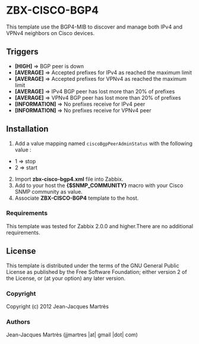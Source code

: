 ZBX-CISCO-BGP4
==============

This template use the BGP4-MIB to discover and manage both IPv4 and VPNv4 neighbors on Cisco devices.

Triggers
--------

  * **[HIGH]** => BGP peer is down
  * **[AVERAGE]** => Accepted prefixes for IPv4 as reached the maximum limit
  * **[AVERAGE]** => Accepted prefixes for VPNv4 as reached the maximum limit
  * **[AVERAGE]** => IPv4 BGP peer has lost more than 20% of prefixes
  * **[AVERAGE]** => VPNv4 BGP peer has lost more than 20% of prefixes
  * **[INFORMATION]** => No prefixes receive for IPv4 peer
  * **[INFORMATION]** => No prefixes receive for VPNv4 peer

Installation
------------

1. Add a value mapping named `ciscoBgpPeerAdminStatus` with the following value :
  * 1 => stop
  * 2 => start
2. Import **zbx-cisco-bgp4.xml** file into Zabbix.
3. Add to your host the **{$SNMP_COMMUNITY}** macro with your Cisco SNMP community as value.
4. Associate **ZBX-CISCO-BGP4** template to the host.
 
### Requirements

This template was tested for Zabbix 2.0.0 and higher.There are no additional requirements.

License
-------

This template is distributed  under the terms of the GNU General Public License as published by the Free Software Foundation; either version 2 of the  License, or (at your option) any later version.

### Copyright

  Copyright (c) 2012 Jean-Jacques Martrès

### Authors
  
  Jean-Jacques Martrès
  (jjmartres |at| gmail |dot| com)
